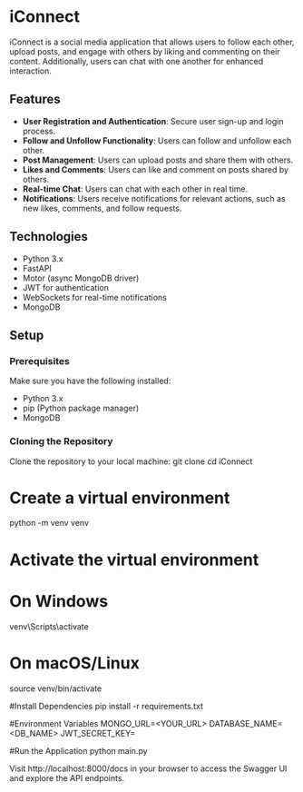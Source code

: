 # iConnect

iConnect is a social media application that allows users to follow each other, upload posts, and engage with others by liking and commenting on their content. Additionally, users can chat with one another for enhanced interaction.

## Features

- **User Registration and Authentication**: Secure user sign-up and login process.
- **Follow and Unfollow Functionality**: Users can follow and unfollow each other.
- **Post Management**: Users can upload posts and share them with others.
- **Likes and Comments**: Users can like and comment on posts shared by others.
- **Real-time Chat**: Users can chat with each other in real time.
- **Notifications**: Users receive notifications for relevant actions, such as new likes, comments, and follow requests.

## Technologies

- Python 3.x
- FastAPI
- Motor (async MongoDB driver)
- JWT for authentication
- WebSockets for real-time notifications
- MongoDB

## Setup

### Prerequisites

Make sure you have the following installed:

- Python 3.x
- pip (Python package manager)
- MongoDB

### Cloning the Repository

Clone the repository to your local machine:
git clone <repo-url>
cd iConnect

# Create a virtual environment
python -m venv venv

# Activate the virtual environment
# On Windows
venv\Scripts\activate
# On macOS/Linux
source venv/bin/activate

#Install Dependencies
pip install -r requirements.txt

#Environment Variables
MONGO_URL=<YOUR_URL>
DATABASE_NAME=<DB_NAME>
JWT_SECRET_KEY=<KEY>

#Run the Application
python main.py

Visit http://localhost:8000/docs in your browser to access the Swagger UI and explore the API endpoints.
